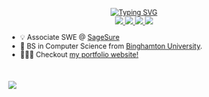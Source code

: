 
<p align="center">
<a href="https://github.com/brianmatzelle">
    <img src="https://readme-typing-svg.demolab.com?font=Georgia&size=18&duration=2000&pause=100&multiline=true&width=500&height=80&lines=Brian+Matzelle;Software+Engineer+%7C+Entrepreneur;AI+%7C+Mobile+Development+%7C+Machine+Learning" alt="Typing SVG" />
</a>
<br/>

<a href="https://matzelle.co">
    <img src="https://img.shields.io/badge/Website-matzelle.co-red?style=flat-square">
</a>  
<a href="https://github.com/brianmatzelle/brianmatzelle/blob/main/Resume.pdf">
    <img src="https://img.shields.io/badge/PDF-CV-red?style=flat-square&logo=adobe">
</a> 
<a href="https://www.linkedin.com/in/brianmatzelle/">
    <img src="https://img.shields.io/badge/-Linkedin-blue?style=flat-square&logo=linkedin">
</a>
<a href="mailto:brian@matzelle.co">
    <img src="https://img.shields.io/badge/-Email-red?style=flat-square&logo=gmail&logoColor=white">
</a>

<br/>

<!-- <a href="https://github.com/brianmatzelle">
    <img src="https://github-stats-alpha.vercel.app/api?username=brianmatzelle&cc=22272e&tc=37BCF6&ic=fff&bc=0000">
</a> -->

</p>

* 💡 Associate SWE @ [SageSure](https://www.sagesure.com/)
* 📖 BS in Computer Science from [Binghamton University](https://www.binghamton.edu/computer-science/undergraduate-programs/cs-major.html).
* 🧑🏼‍🦱 Checkout [my portfolio website!](https://www.matzelle.co/)
<!--* 💻 Currently learning Fullstack dev (working on [Refhub.io](https://www.refhub.io/)) XR Development, and [LLM finetuning](https://huggingface.co/BinghamtonUniversity/cs415-llama2-7b-twitch-chats-40k). -->

<br>
<!-- <summary>📈 GitHub Stats</summary> -->

<!-- ![](http://github-profile-summary-cards.vercel.app/api/cards/profile-details?username=brianmatzelle&theme=dracula) -->
![](http://github-profile-summary-cards.vercel.app/api/cards/repos-per-language?username=brianmatzelle&theme=dracula)
<!-- ![](http://github-profile-summary-cards.vercel.app/api/cards/most-commit-language?username=brianmatzelle&theme=dracula) -->

</details>
